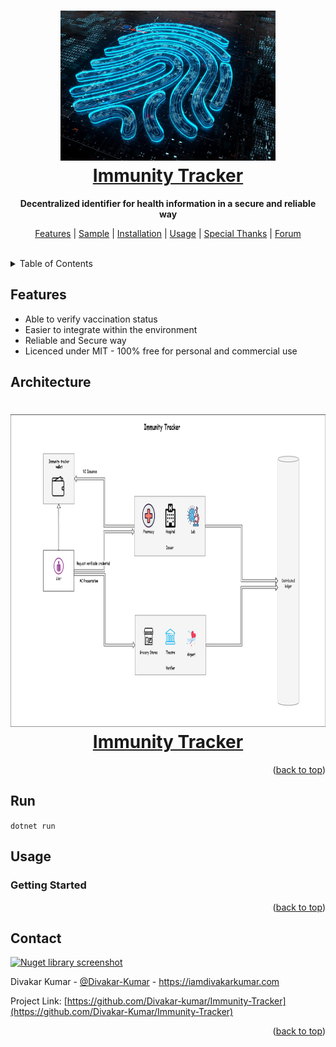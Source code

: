 <div id=top></div>
<h1 align="center"><a href="https://iamdivakarkumar.com/" target="blank"><img height="240" src="./wwwroot/immunity-tracker-logo.jpg"/><br/>Immunity Tracker</a></h1>

<p align="center">
  <b>Decentralized identifier for health information in a secure and reliable way</b>
</p>

<p align="center">
  <a href="#features">Features</a> | <a href="#sample">Sample</a> | <a href="#installation">Installation</a> | <a href="#usage">Usage</a> | <a href="#special-thanks">Special Thanks</a> | <a href="https://github.com/cloud-jas/AzureFunctions.Extensions.Middleware/discussions">Forum</a>
</p>

<br/>

<details>
  <summary>Table of Contents</summary>
  <ol>
    <li>
      <a href="#features">Features</a>                  
    </li>
    <li><a href="#Supported-Frameworks">Architecture</a></li>
    <li>
      <a href="#installation">Getting Started</a>      
    </li>
    <li><a href="#usage">Usage</a></li>
    <li><a href="#roadmap">Roadmap</a></li>
    <li><a href="#contact">Contact</a></li>
  </ol>
</details>

## Features

 * Able to verify vaccination status 
 * Easier to integrate within the environment
 * Reliable and Secure way 
 * Licenced under MIT - 100% free for personal and commercial use

## Architecture

<h1 align="center"><a href="https://iamdivakarkumar.com/" target="blank"><img height="500" src="./wwwroot/Immunity-Tracker-Arch.png"/><br/>Immunity Tracker</a></h1>


 <p align="right">(<a href="#top">back to top</a>)</p>

## Run

`dotnet run`

## Usage

### Getting Started

<p align="right">(<a href="#top">back to top</a>)</p>

## Contact

[![Nuget library screenshot][product-screenshot]](https://iamdivakarkumar.com)

Divakar Kumar - [@Divakar-Kumar](https://www.linkedin.com/in/divakar-kumar/) - https://iamdivakarkumar.com

Project Link: [https://github.com/Divakar-kumar/Immunity-Tracker](https://github.com/Divakar-Kumar/Immunity-Tracker)

<p align="right">(<a href="#top">back to top</a>)</p>

[product-screenshot]: https://challengepost-s3-challengepost.netdna-ssl.com/photos/production/software_photos/001/809/514/datas/gallery.jpg